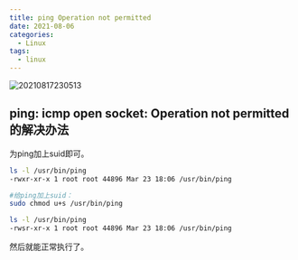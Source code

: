 ```yaml
---
title: ping Operation not permitted
date: 2021-08-06
categories:
  - Linux
tags:
  - linux
---
```



![20210817230513](https://fastly.jsdelivr.net/gh/qbmzc/images/2021/20210817230513.jpg)

<!-- more -->

## ping: icmp open socket: Operation not permitted 的解决办法

为ping加上suid即可。

```bash
ls -l /usr/bin/ping
-rwxr-xr-x 1 root root 44896 Mar 23 18:06 /usr/bin/ping

#给ping加上suid：
sudo chmod u+s /usr/bin/ping

ls -l /usr/bin/ping
-rwsr-xr-x 1 root root 44896 Mar 23 18:06 /usr/bin/ping
```

然后就能正常执行了。

